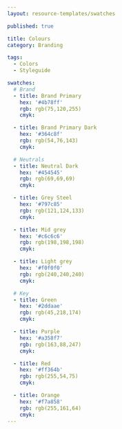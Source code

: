 ```yaml
---
layout: resource-templates/swatches

published: true

title: Colours
category: Branding

tags:
  - Colors
  - Styleguide

swatches:
  # Brand
  - title: Brand Primary
    hex: '#4b78ff'
    rgb: rgb(75,120,255)
    cmyk:

  - title: Brand Primary Dark
    hex: '#364c8f'
    rgb: rgb(54,76,143)
    cmyk:

  # Neutrals
  - title: Neutral Dark
    hex: '#454545'
    rgb: rgb(69,69,69)
    cmyk:

  - title: Grey Steel
    hex: '#797c85'
    rgb: rgb(121,124,133)
    cmyk:

  - title: Mid grey
    hex: '#c6c6c6'
    rgb: rgb(198,198,198)
    cmyk:

  - title: Light grey
    hex: '#f0f0f0'
    rgb: rgb(240,240,240)
    cmyk:

  # Key
  - title: Green
    hex: '#2ddaae'
    rgb: rgb(45,218,174)
    cmyk:

  - title: Purple
    hex: '#a358f7'
    rgb: rgb(163,88,247)
    cmyk:

  - title: Red
    hex: '#ff364b'
    rgb: rgb(255,54,75)
    cmyk:

  - title: Orange
    hex: '#f7a858'
    rgb: rgb(255,161,64)
    cmyk:
---
```

